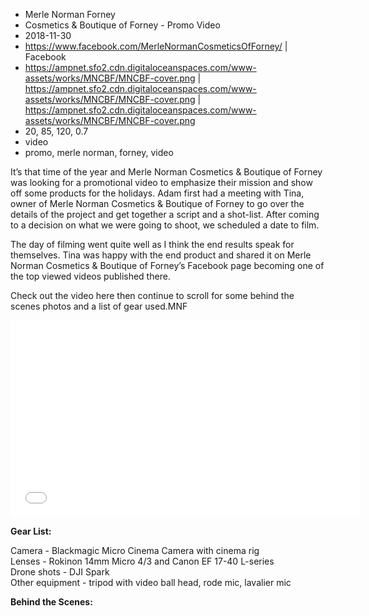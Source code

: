 * Merle Norman Forney
* Cosmetics & Boutique of Forney - Promo Video
* 2018-11-30
* https://www.facebook.com/MerleNormanCosmeticsOfForney/ | Facebook
* https://ampnet.sfo2.cdn.digitaloceanspaces.com/www-assets/works/MNCBF/MNCBF-cover.png | https://ampnet.sfo2.cdn.digitaloceanspaces.com/www-assets/works/MNCBF/MNCBF-cover.png | https://ampnet.sfo2.cdn.digitaloceanspaces.com/www-assets/works/MNCBF/MNCBF-cover.png
* 20, 85, 120, 0.7
* video
* promo, merle norman, forney, video

It’s that time of the year and Merle Norman Cosmetics & Boutique of Forney was looking for a promotional video to emphasize their mission and show off some products for the holidays. Adam first had a meeting with Tina, owner of Merle Norman Cosmetics & Boutique of Forney to go over the details of the project and get together a script and a shot-list. After coming to a decision on what we were going to shoot, we scheduled a date to film.

The day of filming went quite well as I think the end results speak for themselves. Tina was happy with the end product and shared it on Merle Norman Cosmetics & Boutique of Forney’s Facebook page becoming one of the top viewed videos published there.

Check out the video here then continue to scroll for some behind the scenes photos and a list of gear used.MNF

<iframe src="//www.facebook.com/plugins/video.php?href=https%3A%2F%2Fwww.facebook.com%2FMerleNormanCosmeticsOfForney%2Fvideos%2F318583088740882%2F&show_text=0&width=560" width="560" height="315" style="border:none;overflow:hidden" scrolling="no" frameborder="0" allowTransparency="true" allowFullScreen="true"></iframe>


__Gear List:__

Camera - Blackmagic Micro Cinema Camera with cinema rig   
Lenses - Rokinon 14mm Micro 4/3 and Canon EF 17-40 L-series    
Drone shots - DJI Spark   
Other equipment - tripod with video ball head, rode mic, lavalier mic   

__Behind the Scenes:__

